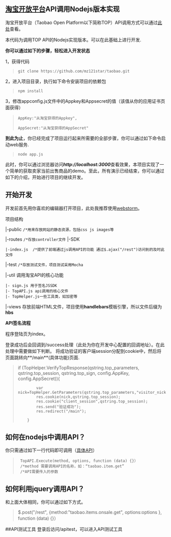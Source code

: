 

##  [淘宝开放平台](http://open.taobao.com/index.htm "淘宝开放平台TOP")API调用Nodejs版本实现  ##

淘宝开放平台（Taobao Open Platform以下简称TOP）API调用方式可以通过[此处](http://open.taobao.com/doc/detail.htm?spm=0.0.0.0.XtOdmR&id=111)查看。

本代码为调用TOP API的Nodejs实现版本。可以在此基础上进行开发.

**你可以通过如下的步骤，轻松进入开发状态**


1，获得代码

> `git clone https://github.com/mz121star/taobao.git`

2，进入项目目录，执行如下命令安装项目的依赖包
> `npm install`

3，修改appconfig.js文件中的Appkey和Appsecret的值（该值从你的应用证书页面获得）

> `AppKey:"从淘宝获得的Appkey",`
>       
> `AppSecret:"从淘宝获得的AppSecret"`


**到此为止**，你已经完成了项目运行起来所需要的全部步骤，你可以通过如下命令启动web服务.

> `node app.js`

此时，你可以通过浏览器访问***http://localhost:3000***查看效果，本项目实现了一个简单的获取卖家当前出售商品的demo。至此，所有演示已经结束，你可以通过如下的介绍，开始进行项目的继续开发。

## **开始开发** ##

开发前首先用你喜欢的编辑器打开项目，此处我推荐使用[webstorm](http://www.jetbrains.com/webstorm/)。

项目结构

 |-public  `/*用来存放网站的静态资源，包括css js images等`

 |-routes  `/*存放controller文件`
 |-SDK
    
    |-index.js  /*提供了前端通过js调用API的功能 通过$.ajax("/rest")访问到的及时此文件    

 |-test        `/*存放测试文件，项目测试采用Mocha`

 |-util      调用淘宝API的核心功能

    |- sign.js 用于签名JSSDK
    |- TopAPI.js api调用的核心文件
    |- TopHelper.js一些工具类，如加密等
 |-views 存放前端HTML文件，项目使用**handlebars**模板引擎，所以文件后缀为**hbs**
 

**API签名流程**

  程序登陆页为index。

  登录成功后会回调到/success处理（此处为你在开发中心配置的回调地址）。在此处理中需要做如下判断。
  将成功验证的客户端session分配到cookie中，然后将页面跳转向**/main**(具体功能)页面.


> if (TopHelper.VerifyTopResponse(qstring.top_parameters, qstring.top_session, qstring.top_sign, config.AppKey, config.AppSecret)){
>
>             var nick=TopHelper.GetParameters(qstring.top_parameters,"visitor_nick");
>             res.cookie(nick,qstring.top_session);
>             res.cookie("client_session",qstring.top_session);
>             res.send("验证成功");
>             res.redirect("/main");
> 
>         }




   
## 如何在nodejs中调用API？ ## 
 
  你只需通过如下一行代码即可调用（[具体API](http://open.taobao.com/doc/category_list.htm?spm=0.0.0.0.t3GHlD&id=102)）

>      TopAPI.Execute(method, options, function (data) {}）
>      /*method 需要调用API的名称，如：“taobao.item.get”
>      /*API需要传入的参数

## 如何利用jquery调用API？ ##

   和上面大体相同，你可以通过如下方式。
   
> $.post("/rest", {method:"taobao.items.onsale.get", options:options }, function (data) {}）
 
##API测试工具
   登录后访问/apitest，可以进入API测试工具
